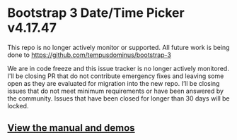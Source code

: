 # Bootstrap 3 Date/Time Picker v4.17.47

This repo is no longer actively monitor or supported. All future work is being done to https://github.com/tempusdominus/bootstrap-3

We are in code freeze and this issue tracker is no longer actively monitored. I'll be closing PR that do not contribute emergency fixes and leaving some open as they are evaluated for migration into the new repo. I’ll be closing issues that do not meet minimum requirements or have been answered by the community. Issues that have been closed for longer than 30 days will be locked.

## [View the manual and demos](http://eonasdan.github.io/bootstrap-datetimepicker/)
